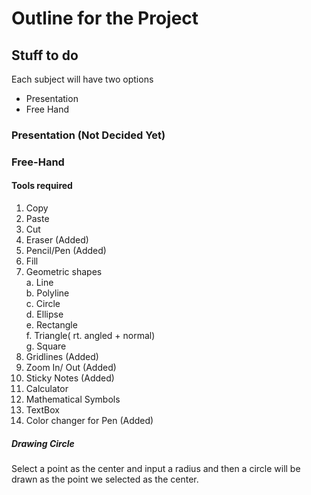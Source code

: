 # Outline for the Project

## Stuff to do

Each subject will have two options 

- Presentation
- Free Hand

### Presentation (Not Decided Yet)

### Free-Hand
#### Tools required
1. Copy 
2. Paste
3. Cut
4. Eraser  (Added)
5. Pencil/Pen (Added)
6. Fill
7. Geometric shapes<br>
    a. Line<br>
    b. Polyline<br>
    c. Circle<br>
    d. Ellipse<br>
    e. Rectangle<br>
    f. Triangle( rt. angled + normal) <br>
    g. Square <br>
8. Gridlines (Added)
9. Zoom In/ Out   (Added)
10. Sticky Notes  (Added)
11. Calculator
12. Mathematical Symbols
13. TextBox
14. Color changer for Pen (Added)

##### Drawing Circle

Select a point as the center and input a radius and then a circle will be drawn as the point we selected as the center.
